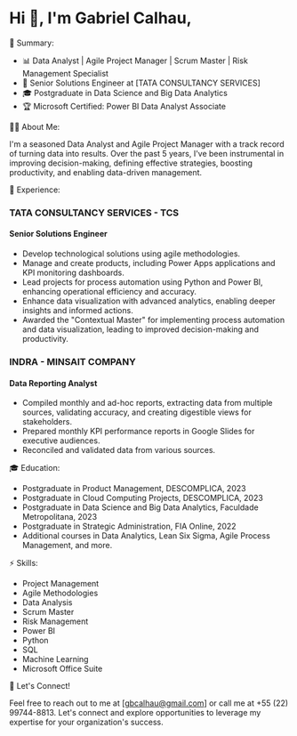 # Hi 👋, I'm Gabriel Calhau,

📝 Summary:

- 📊 Data Analyst | Agile Project Manager | Scrum Master | Risk Management Specialist
- 💼 Senior Solutions Engineer at [TATA CONSULTANCY SERVICES]
- 🎓 Postgraduate in Data Science and Big Data Analytics
- 🏆 Microsoft Certified: Power BI Data Analyst Associate

👨‍💻 About Me:

I'm a seasoned Data Analyst and Agile Project Manager with a track record of turning data into results. 
Over the past 5 years, I've been instrumental in improving decision-making, defining effective strategies, boosting productivity, and enabling data-driven management.

🔭 Experience:

### TATA CONSULTANCY SERVICES - TCS

#### Senior Solutions Engineer

- Develop technological solutions using agile methodologies.
- Manage and create products, including Power Apps applications and KPI monitoring dashboards.
- Lead projects for process automation using Python and Power BI, enhancing operational efficiency and accuracy.
- Enhance data visualization with advanced analytics, enabling deeper insights and informed actions.
- Awarded the "Contextual Master" for implementing process automation and data visualization, leading to improved decision-making and productivity.

### INDRA - MINSAIT COMPANY

#### Data Reporting Analyst

- Compiled monthly and ad-hoc reports, extracting data from multiple sources, validating accuracy, and creating digestible views for stakeholders.
- Prepared monthly KPI performance reports in Google Slides for executive audiences.
- Reconciled and validated data from various sources.

🎓 Education:

- Postgraduate in Product Management, DESCOMPLICA, 2023
- Postgraduate in Cloud Computing Projects, DESCOMPLICA, 2023
- Postgraduate in Data Science and Big Data Analytics, Faculdade Metropolitana, 2023
- Postgraduate in Strategic Administration, FIA Online, 2022
- Additional courses in Data Analytics, Lean Six Sigma, Agile Process Management, and more.

⚡ Skills:

- Project Management
- Agile Methodologies
- Data Analysis
- Scrum Master
- Risk Management
- Power BI
- Python
- SQL
- Machine Learning
- Microsoft Office Suite

🤝 Let's Connect!

Feel free to reach out to me at [gbcalhau@gmail.com] or call me at +55 (22) 99744-8813. 
Let's connect and explore opportunities to leverage my expertise for your organization's success.

